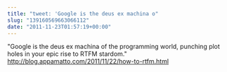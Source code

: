```yaml
---
title: "tweet: 'Google is the deus ex machina o"
slug: "139160569663066112"
date: "2011-11-23T01:57:19+00:00"
---
```

"Google is the deus ex machina of the programming world, punching plot holes in your epic rise to RTFM stardom." http://blog.appamatto.com/2011/11/22/how-to-rtfm.html